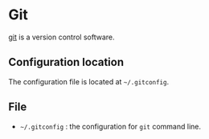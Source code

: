 # Git
[git](https://git-scm.com) is a version control software.

## Configuration location
The configuration file is located at `~/.gitconfig`.

## File
- `~/.gitconfig` : the configuration for `git` command line.
